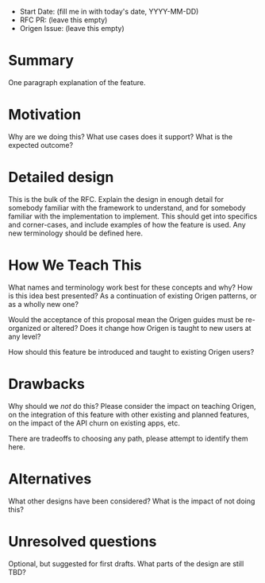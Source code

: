 - Start Date: (fill me in with today's date, YYYY-MM-DD)
- RFC PR: (leave this empty)
- Origen Issue: (leave this empty)

# Summary

One paragraph explanation of the feature.

# Motivation

Why are we doing this? What use cases does it support? What is the expected
outcome?

# Detailed design

This is the bulk of the RFC. Explain the design in enough detail for somebody
familiar with the framework to understand, and for somebody familiar with the
implementation to implement. This should get into specifics and corner-cases,
and include examples of how the feature is used. Any new terminology should be
defined here.

# How We Teach This

What names and terminology work best for these concepts and why? How is this
idea best presented? As a continuation of existing Origen patterns, or as a
wholly new one?

Would the acceptance of this proposal mean the Origen guides must be
re-organized or altered? Does it change how Origen is taught to new users
at any level?

How should this feature be introduced and taught to existing Origen
users?

# Drawbacks

Why should we *not* do this? Please consider the impact on teaching Origen,
on the integration of this feature with other existing and planned features,
on the impact of the API churn on existing apps, etc.

There are tradeoffs to choosing any path, please attempt to identify them here.

# Alternatives

What other designs have been considered? What is the impact of not doing this?

# Unresolved questions

Optional, but suggested for first drafts. What parts of the design are still
TBD?
